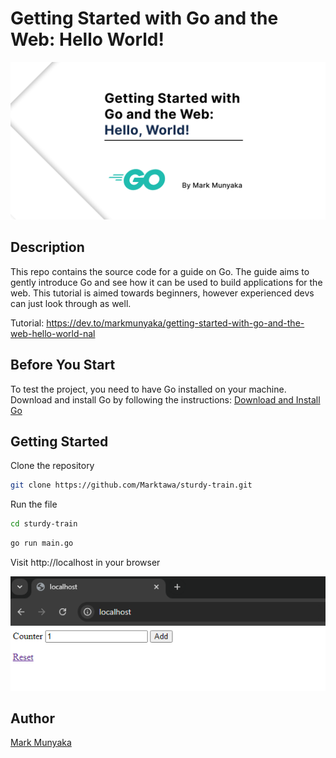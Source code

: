 # Getting Started with Go and the Web: Hello World!

![Project Cover](cover.png)

## Description

This repo contains the source code for a guide on Go. The guide aims to gently introduce Go and see how it can be used to build applications for the web. This tutorial is aimed towards beginners, however experienced devs can just look through as well.

Tutorial: https://dev.to/markmunyaka/getting-started-with-go-and-the-web-hello-world-nal

## Before You Start

To test the project, you need to have Go installed on your machine. Download and install Go by following the instructions: [Download and Install Go](https://go.dev/doc/install)

## Getting Started

Clone the repository
```sh
git clone https://github.com/Marktawa/sturdy-train.git
```

Run the file
```sh
cd sturdy-train
```

```sh
go run main.go
```

Visit http://localhost in your browser

![Dynamic Web page using Go: Counter](dynamic-web-page-counter.png)

## Author

[Mark Munyaka](https://github.com/Marktawa)